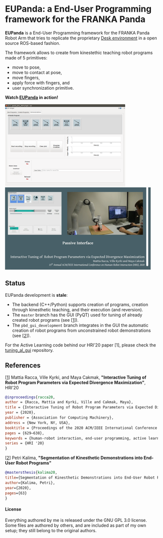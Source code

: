 # EUPanda: a End-User Programming framework for the FRANKA Panda

**EUPanda** is a End-User Programming framework for the FRANKA Panda Robot Arm that tries to replicate the proprietary
[Desk environment] in a open source ROS-based fashion.

The framework allows to create from kinestethic teaching robot programs made of 5 primitives:
* move to pose,
* move to contact at pose,
* move fingers,
* apply force with fingers, and
* user synchronization primitive.

**Watch [EUPanda] in action!**

<p float="left">
<img src="resources/demo_gui.png" height="270">
<img src="resources/video_screen.png" height="270">
</p>

## Status

EUPanda development is **stale**:
* The backend (C++/Python) supports creation of programs, creation through kinesthetic teaching, and their execution (and reversion).
* The `master` branch has the GUI (PyQT) used for tuning of already created robot programs (see \[[1]\]).
* The `pbd_gui_development` branch integrates in the GUI the automatic creation of robot programs from unconstrained robot demonstrations (see  \[[2]\]).

For the Active Learning code behind our HRI'20 paper \[1\], please check the [tuning_al_gui] repository.

## References

\[[1]\] Mattia Racca, Ville Kyrki, and Maya Cakmak, **"Interactive Tuning of Robot Program Parameters via Expected Divergence Maximization"**, HRI'20
```bibtex
@inproceedings{racca20,
author = {Racca, Mattia and Kyrki, Ville and Cakmak, Maya},
title = {Interactive Tuning of Robot Program Parameters via Expected Divergence Maximization},
year = {2020},
publisher = {Association for Computing Machinery},
address = {New York, NY, USA},
booktitle = {Proceedings of the 2020 ACM/IEEE International Conference on Human-Robot Interaction},
pages = {629–638},
keywords = {human-robot interaction, end-user programming, active learning},
series = {HRI '20}
}
```
\[[2]\] Petri Kalima, **"Segmentation of Kinesthetic Demonstrations into End-User Robot Programs"**
```bibtex
@mastersthesis{kalima20,
title={Segmentation of Kinesthetic Demonstrations into End-User Robot Programs},
author={Kalima, Petri},
year={2020},
pages={63}
}
```

[1]: https://dl.acm.org/doi/abs/10.1145/3319502.3374784
[2]: https://aaltodoc.aalto.fi/handle/123456789/47148
[tuning_al_gui]: https://github.com/MattiaRacca/tuning_al_gui
[Desk environment]: https://www.franka.de/capability
[EUPanda]: https://vimeo.com/mattiaracca/hri20

#### License
Everything authored by me is released under the GNU GPL 3.0 license. Some files are authored by others, and are included
as part of my own setup; they still belong to the original authors.
